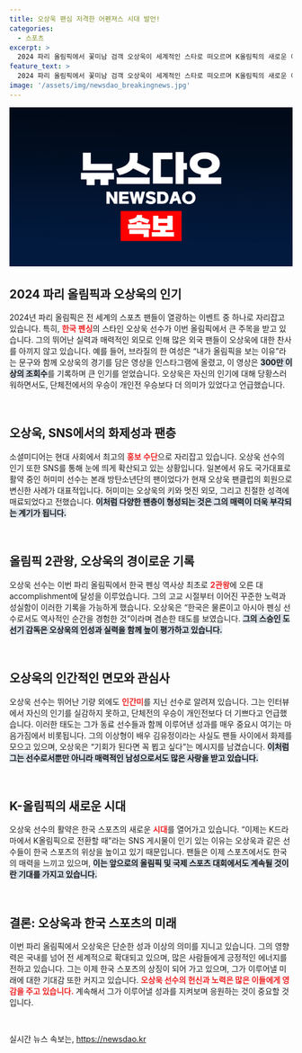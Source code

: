 ```yaml
---
title: 오상욱 팬심 저격한 어펜져스 시대 발언!
categories:
  - 스포츠
excerpt: >
  2024 파리 올림픽에서 꽃미남 검객 오상욱이 세계적인 스타로 떠오르며 K올림픽의 새로운 이정표를 세웠다. 그의 매력에 반한 팬들의 열띤 찬양 속에서, 오상욱은 자신의 인기를 전혀 몰랐다고 밝혀 웃음을 자아낸다.
feature_text: >
  2024 파리 올림픽에서 꽃미남 검객 오상욱이 세계적인 스타로 떠오르며 K올림픽의 새로운 이정표를 세웠다. 그의 매력에 반한 팬들의 열띤 찬양 속에서, 오상욱은 자신의 인기를 전혀 몰랐다고 밝혀 웃음을 자아낸다.
image: '/assets/img/newsdao_breakingnews.jpg'
---
```


<p><img src="/assets/img/newsdao_breakingnews.jpg" alt="implanttips 속보" /></p>

<h2 data-ke-size="size26">2024 파리 올림픽과 오상욱의 인기</h2>

<p data-ke-size="size16">2024년 파리 올림픽은 전 세계의 스포츠 팬들이 열광하는 이벤트 중 하나로 자리잡고 있습니다. 특히, <b><span style="color: #ee2323;">한국 펜싱</span></b>의 스타인 오상욱 선수가 이번 올림픽에서 큰 주목을 받고 있습니다. 그의 뛰어난 실력과 매력적인 외모로 인해 많은 외국 팬들이 오상욱에 대한 찬사를 아끼지 않고 있습니다. 예를 들어, 브라질의 한 여성은 “내가 올림픽을 보는 이유”라는 문구와 함께 오상욱의 경기를 담은 영상을 인스타그램에 올렸고, 이 영상은 <b><span style="background-color: #21538527;">300만 이상의 조회수</span></b>를 기록하며 큰 인기를 얻었습니다. 오상욱은 자신의 인기에 대해 당황스러워하면서도, 단체전에서의 우승이 개인전 우승보다 더 의미가 있었다고 언급했습니다.</p>

<p data-ke-size="size16">&nbsp;</p>

<h2 data-ke-size="size26">오상욱, SNS에서의 화제성과 팬층</h2>

<p data-ke-size="size16">소셜미디어는 현대 사회에서 최고의 <b><span style="color: #ee2323;">홍보 수단</span></b>으로 자리잡고 있습니다. 오상욱 선수의 인기 또한 SNS를 통해 눈에 띄게 확산되고 있는 상황입니다. 일본에서 유도 국가대표로 활약 중인 허미미 선수는 본래 방탄소년단의 팬이었다가 현재 오상욱 팬클럽의 회원으로 변신한 사례가 대표적입니다. 허미미는 오상욱의 키와 멋진 외모, 그리고 친절한 성격에 매료되었다고 전했습니다. <b><span style="background-color: #21538527;">이처럼 다양한 팬층이 형성되는 것은 그의 매력이 더욱 부각되는 계기가 됩니다.</span></b></p>

<p data-ke-size="size16">&nbsp;</p>

<h2 data-ke-size="size26">올림픽 2관왕, 오상욱의 경이로운 기록</h2>

<p data-ke-size="size16">오상욱 선수는 이번 파리 올림픽에서 한국 펜싱 역사상 최초로 <b><span style="color: #ee2323;">2관왕</span></b>에 오른 대 accomplishment에 달성을 이루었습니다. 그의 고교 시절부터 이어진 꾸준한 노력과 성실함이 이러한 기록을 가능하게 했습니다. 오상욱은 “한국은 물론이고 아시아 펜싱 선수로서도 역사적인 순간을 경험한 것”이라며 겸손한 태도를 보였습니다. <b><span style="background-color: #21538527;">그의 스승인 도선기 감독은 오상욱의 인성과 실력을 함께 높이 평가하고 있습니다.</span></b></p>

<p data-ke-size="size16">&nbsp;</p>

<h2 data-ke-size="size26">오상욱의 인간적인 면모와 관심사</h2>

<p data-ke-size="size16">오상욱 선수는 뛰어난 기량 외에도 <b><span style="color: #ee2323;">인간미</span></b>를 지닌 선수로 알려져 있습니다. 그는 인터뷰에서 자신의 인기를 실감하지 못하고, 단체전의 우승이 개인전보다 더 기쁘다고 언급했습니다. 이러한 태도는 그가 동료 선수들과 함께 이루어낸 성과를 매우 중요시 여기는 마음가짐에서 비롯됩니다. 그의 이상형이 배우 김유정이라는 사실도 팬들 사이에서 화제를 모으고 있으며, 오상욱은 “기회가 된다면 꼭 뵙고 싶다”는 메시지를 남겼습니다. <b><span style="background-color: #21538527;">이처럼 그는 선수로서뿐만 아니라 매력적인 남성으로서도 많은 사랑을 받고 있습니다.</span></b></p>

<p data-ke-size="size16">&nbsp;</p>

<h2 data-ke-size="size26">K-올림픽의 새로운 시대</h2>

<p data-ke-size="size16">오상욱 선수의 활약은 한국 스포츠의 새로운 <b><span style="color: #ee2323;">시대</span></b>를 열어가고 있습니다. “이제는 K드라마에서 K올림픽으로 전환할 때”라는 SNS 게시물이 인기 있는 이유는 오상욱과 같은 선수들이 한국 스포츠의 위상을 높이고 있기 때문입니다. 팬들은 이제 스포츠에서도 한국의 매력을 느끼고 있으며, <b><span style="background-color: #21538527;">이는 앞으로의 올림픽 및 국제 스포츠 대회에서도 계속될 것이란 기대를 가지고 있습니다.</span></b></p>

<p data-ke-size="size16">&nbsp;</p>

<h2 data-ke-size="size26">결론: 오상욱과 한국 스포츠의 미래</h2>

<p data-ke-size="size16">이번 파리 올림픽에서 오상욱은 단순한 성과 이상의 의미를 지니고 있습니다. 그의 영향력은 국내를 넘어 전 세계적으로 확대되고 있으며, 많은 사람들에게 긍정적인 에너지를 전하고 있습니다. 그는 이제 한국 스포츠의 상징이 되어 가고 있으며, 그가 이루어낼 미래에 대한 기대감 또한 커지고 있습니다. <b><span style="color: #ee2323;">오상욱 선수의 헌신과 노력은 많은 이들에게 영감을 주고 있습니다.</span></b> 계속해서 그가 이루어낼 성과를 지켜보며 응원하는 것이 중요할 것입니다.</p>

<p data-ke-size="size16">&nbsp;</p>
실시간 뉴스 속보는, <a href="https://newsdao.kr" rel="dofollow">https://newsdao.kr</a>



